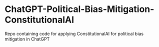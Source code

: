 # ChatGPT-Political-Bias-Mitigation-ConstitutionalAI
Repo containing code for applying ConstitutionalAI for political bias mitigation in ChatGPT
